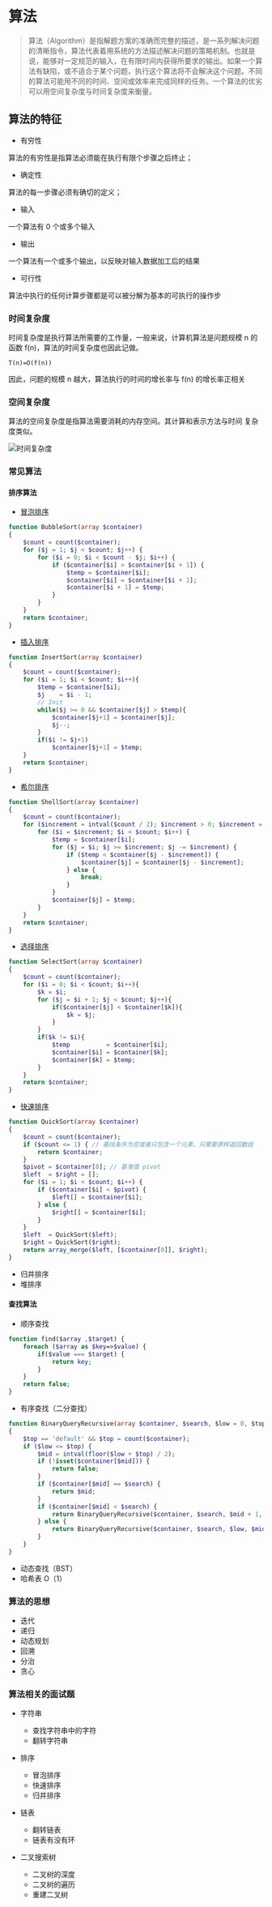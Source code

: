 # 算法

> 算法（Algorithm）是指解题方案的准确而完整的描述，是一系列解决问题的清晰指令，算法代表着用系统的方法描述解决问题的策略机制。也就是说，能够对一定规范的输入，在有限时间内获得所要求的输出。如果一个算法有缺陷，或不适合于某个问题，执行这个算法将不会解决这个问题。不同的算法可能用不同的时间、空间或效率来完成同样的任务。一个算法的优劣可以用空间复杂度与时间复杂度来衡量。

## 算法的特征

- 有穷性

算法的有穷性是指算法必须能在执行有限个步骤之后终止；

- 确定性

算法的每一步骤必须有确切的定义；

- 输入

一个算法有 0 个或多个输入

- 输出

一个算法有一个或多个输出，以反映对输入数据加工后的结果

- 可行性

算法中执行的任何计算步骤都是可以被分解为基本的可执行的操作步

### 时间复杂度

时间复杂度是执行算法所需要的工作量，一般来说，计算机算法是问题规模 n 的函数 f(n)，算法的时间复杂度也因此记做。

`T(n)=Ο(f(n))`

因此，问题的规模 n 越大，算法执行的时间的增长率与 f(n) 的增长率正相关

### 空间复杂度

算法的空间复杂度是指算法需要消耗的内存空间。其计算和表示方法与时间 复杂度类似。

![时间复杂度](http://hi.csdn.net/attachment/201105/24/0_1306225542srVx.gif)

### 常见算法

#### 排序算法

- [冒泡排序](https://github.com/xianyunyh/arithmetic-php/blob/master/package/Sort/BubbleSort.php)

```php
function BubbleSort(array $container)
{
    $count = count($container);
    for ($j = 1; $j < $count; $j++) {
        for ($i = 0; $i < $count - $j; $i++) {
            if ($container[$i] > $container[$i + 1]) {
                $temp = $container[$i];
                $container[$i] = $container[$i + 1];
                $container[$i + 1] = $temp;
            }
        }
    }
    return $container;
}
```

- [插入排序](https://github.com/xianyunyh/arithmetic-php/blob/master/package/Sort/InsertSort.php)

```php
function InsertSort(array $container)
{
    $count = count($container);
    for ($i = 1; $i < $count; $i++){
        $temp = $container[$i];
        $j    = $i - 1;
        // Init
        while($j >= 0 && $container[$j] > $temp){
            $container[$j+1] = $container[$j];
            $j--;
        }
        if($i != $j+1)
            $container[$j+1] = $temp;
    }
    return $container;
}
```

- [希尔排序](https://github.com/xianyunyh/arithmetic-php/blob/master/package/Sort/ShellSort.php)

```php
function ShellSort(array $container)
{
    $count = count($container);
    for ($increment = intval($count / 2); $increment > 0; $increment = intval($increment / 2)) {
        for ($i = $increment; $i < $count; $i++) {
            $temp = $container[$i];
            for ($j = $i; $j >= $increment; $j -= $increment) {
                if ($temp < $container[$j - $increment]) {
                    $container[$j] = $container[$j - $increment];
                } else {
                    break;
                }
            }
            $container[$j] = $temp;
        }
    }
    return $container;
}
```

- [选择排序](https://github.com/xianyunyh/arithmetic-php/blob/master/package/Sort/SelectSort.php)

```php
function SelectSort(array $container)
{
    $count = count($container);
    for ($i = 0; $i < $count; $i++){
        $k = $i;
        for ($j = $i + 1; $j < $count; $j++){
            if($container[$j] < $container[$k]){
                $k = $j;
            }
        }
        if($k != $i){
            $temp          = $container[$i];
            $container[$i] = $container[$k];
            $container[$k] = $temp;
        }
    }
    return $container;
}
```

- [快速排序](https://github.com/xianyunyh/arithmetic-php/blob/master/package/Sort/QuickSort.php)

```php
function QuickSort(array $container)
{
    $count = count($container);
    if ($count <= 1) { // 基线条件为空或者只包含一个元素，只需要原样返回数组
        return $container;
    }
    $pivot = $container[0]; // 基准值 pivot
    $left  = $right = [];
    for ($i = 1; $i < $count; $i++) {
        if ($container[$i] < $pivot) {
            $left[] = $container[$i];
        } else {
            $right[] = $container[$i];
        }
    }
    $left  = QuickSort($left);
    $right = QuickSort($right);
    return array_merge($left, [$container[0]], $right);
}
```

- 归并排序
- 堆排序

#### 查找算法

- 顺序查找

```php
function find($array ,$target) {
    foreach ($array as $key=>$value) {
        if($value === $target) {
            return key;
        }
    }
    return false;
}
```

- 有序查找（二分查找）

```php
function BinaryQueryRecursive(array $container, $search, $low = 0, $top = 'default')
{
    $top == 'default' && $top = count($container);
    if ($low <= $top) {
        $mid = intval(floor($low + $top) / 2);
        if (!isset($container[$mid])) {
            return false;
        }
        if ($container[$mid] == $search) {
            return $mid;
        }
        if ($container[$mid] < $search) {
            return BinaryQueryRecursive($container, $search, $mid + 1, $top);
        } else {
            return BinaryQueryRecursive($container, $search, $low, $mid - 1);
        }
    }
}
```

- 动态查找（BST）
- 哈希表 O（1）

### 算法的思想

- 迭代
- 递归
- 动态规划
- 回溯
- 分治
- 贪心

### 算法相关的面试题

- 字符串

  - 查找字符串中的字符
  - 翻转字符串

- 排序

  - 冒泡排序
  - 快速排序
  - 归并排序

- 链表

  - 翻转链表
  - 链表有没有环

- 二叉搜索树

  - 二叉树的深度
  - 二叉树的遍历
  - 重建二叉树
